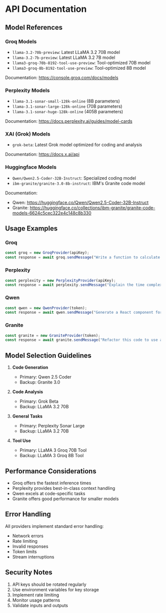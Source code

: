 # API Documentation

## Model References

### Groq Models

- `llama-3.2-70b-preview`: Latest LLaMA 3.2 70B model
- `llama-3.2-7b-preview`: Latest LLaMA 3.2 7B model
- `llama3-groq-70b-8192-tool-use-preview`: Tool-optimized 70B model
- `llama3-groq-8b-8192-tool-use-preview`: Tool-optimized 8B model

Documentation: <https://console.groq.com/docs/models>

### Perplexity Models

- `llama-3.1-sonar-small-128k-online` (8B parameters)
- `llama-3.1-sonar-large-128k-online` (70B parameters)
- `llama-3.1-sonar-huge-128k-online` (405B parameters)

Documentation: <https://docs.perplexity.ai/guides/model-cards>

### XAI (Grok) Models

- `grok-beta`: Latest Grok model optimized for coding and analysis

Documentation: <https://docs.x.ai/api>

### Huggingface Models

- `Qwen/Qwen2.5-Coder-32B-Instruct`: Specialized coding model
- `ibm-granite/granite-3.0-8b-instruct`: IBM's Granite code model

Documentation:

- Qwen: <https://huggingface.co/Qwen/Qwen2.5-Coder-32B-Instruct>
- Granite: <https://huggingface.co/collections/ibm-granite/granite-code-models-6624c5cec322e4c148c8b330>

## Usage Examples

### Groq

```typescript
const groq = new GroqProvider(apiKey);
const response = await groq.sendMessage("Write a function to calculate fibonacci numbers");
```

### Perplexity

```typescript
const perplexity = new PerplexityProvider(apiKey);
const response = await perplexity.sendMessage("Explain the time complexity of quicksort");
```

### Qwen

```typescript
const qwen = new QwenProvider(token);
const response = await qwen.sendMessage("Generate a React component for a todo list");
```

### Granite

```typescript
const granite = new GraniteProvider(token);
const response = await granite.sendMessage("Refactor this code to use async/await");
```

## Model Selection Guidelines

1. **Code Generation**
   - Primary: Qwen 2.5 Coder
   - Backup: Granite 3.0

2. **Code Analysis**
   - Primary: Grok Beta
   - Backup: LLaMA 3.2 70B

3. **General Tasks**
   - Primary: Perplexity Sonar Large
   - Backup: LLaMA 3.2 70B

4. **Tool Use**
   - Primary: LLaMA 3 Groq 70B Tool
   - Backup: LLaMA 3 Groq 8B Tool

## Performance Considerations

- Groq offers the fastest inference times
- Perplexity provides best-in-class context handling
- Qwen excels at code-specific tasks
- Granite offers good performance for smaller models

## Error Handling

All providers implement standard error handling:

- Network errors
- Rate limiting
- Invalid responses
- Token limits
- Stream interruptions

## Security Notes

1. API keys should be rotated regularly
2. Use environment variables for key storage
3. Implement rate limiting
4. Monitor usage patterns
5. Validate inputs and outputs

